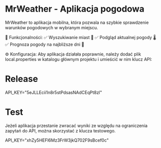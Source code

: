 # MrWeather - Aplikacja pogodowa
MrWeather to aplikacja mobilna, która pozwala na szybkie sprawdzenie warunków pogodowych w wybranym miejscu.

📌 Funkcjonalności:
✅ Wyszukiwanie miast 🔎
✅ Podgląd aktualnej pogody 🌡
✅ Prognoza pogody na najbliższe dni 📅

⚙️ Konfiguracja: 
Aby aplikacja działała poprawnie, należy dodać plik local.properties w katalogu głównym projektu i umieścić w nim klucz API:

# Release
API_KEY="5eJLLEcii1n8r5stPdsasNAdCEqPt8zl"

# Test
Jeżeli aplikacja przestanie zwracać wyniki ze względu na ograniczenia zapytań do API, można skorzystać z klucza testowego.

API_KEY="xhZy5HEFl6Mz3FrW3jkQ702F9sBcef0c"
